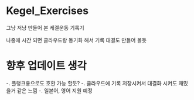 # Kegel_Exercises
그냥 저냥 만들어 본 케겔운동 기록기

나중에 시간 되면 클라우드랑 동기화 해서 기록 대결도 만들어 볼듯

# 향후 업데이트 생각
-. 플랭크용으로도 호환 가능 할듯?
-. 클라우드에 기록 저장시켜서 대결화 시켜도 재밌을거 같은 느낌
-. 일본어, 영어 지원 예정
